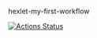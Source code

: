 hexlet-my-first-workflow

[![Actions Status](https://github.com/ZhushmanMS/hexlet-my-first-workflow/workflows/hello-world/badge.svg)](https://github.com/ZhushmanMS/hexlet-my-first-workflow/actions)

